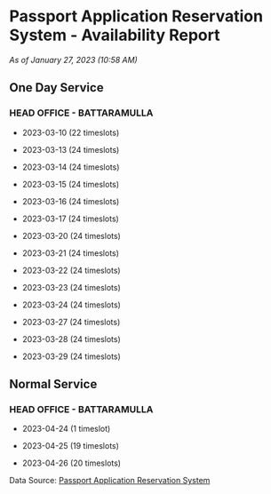 # Passport Application Reservation System - Availability Report

*As of January 27, 2023 (10:58 AM)*

## One Day Service

### HEAD OFFICE - BATTARAMULLA

* 2023-03-10 (22 timeslots)

* 2023-03-13 (24 timeslots)

* 2023-03-14 (24 timeslots)

* 2023-03-15 (24 timeslots)

* 2023-03-16 (24 timeslots)

* 2023-03-17 (24 timeslots)

* 2023-03-20 (24 timeslots)

* 2023-03-21 (24 timeslots)

* 2023-03-22 (24 timeslots)

* 2023-03-23 (24 timeslots)

* 2023-03-24 (24 timeslots)

* 2023-03-27 (24 timeslots)

* 2023-03-28 (24 timeslots)

* 2023-03-29 (24 timeslots)

## Normal Service

### HEAD OFFICE - BATTARAMULLA

* 2023-04-24 (1 timeslot)

* 2023-04-25 (19 timeslots)

* 2023-04-26 (20 timeslots)

Data Source: [Passport Application Reservation System](https://eservices.immigration.gov.lk:8443/appointment/pages/reservationApplication.xhtml)